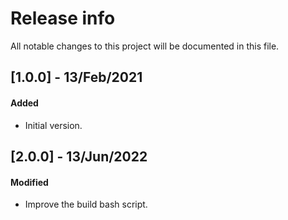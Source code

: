# Release info

All notable changes to this project will be documented in this file.

## [1.0.0] - 13/Feb/2021
#### Added
* Initial version.

## [2.0.0] - 13/Jun/2022
#### Modified
* Improve the build bash script.
